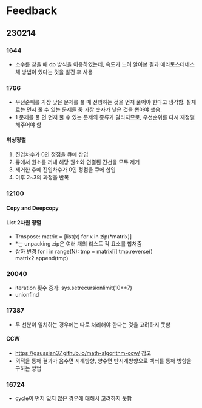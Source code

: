 # Feedback
## 230214
### 1644
- 소수를 찾을 때 dp 방식을 이용하였는데, 속도가 느려 알아본 결과 에라토스테네스 체 방법이 있다는 것을 발견 후 사용

### 1766
- 우선순위를 가장 낮은 문제를 풀 때 선행하는 것을 먼저 풀어야 한다고 생각함. 실제로는 먼저 풀 수 있는 문제들 중 가장 숫자가 낮은 것을 뽑아야 했음.
- 1 문제를 풀 면 먼저 풀 수 있는 문제의 종류가 달라지므로, 우선순위를 다시 재정렬 해주어야 함
#### 위상정렬
1. 진입차수가 0인 정점을 큐에 삽입
2. 큐에서 원소를 꺼내 해당 원소와 연결된 간선을 모두 제거
3. 제거한 후에 진입차수가 0인 정점을 큐에 삽입
4. 이후 2~3의 과정을 반복

### 12100
#### Copy and Deepcopy

#### List 2차원 정렬
- Trnspose: matrix = [list(x) for x in zip(*matrix)]
- *는 unpacking zip은 여러 개의 리스트 각 요소를 합쳐줌
- 상하 변경
    for i in range(N):
        tmp = matrix[i]
        tmp.reverse()
        matrix2.append(tmp)

### 20040
- iteration 횟수 증가: sys.setrecursionlimit(10**7)
- unionfind

### 17387
- 두 선분이 일치하는 경우에는 따로 처리해야 한다는 것을 고려하지 못함
#### CCW 
- https://gaussian37.github.io/math-algorithm-ccw/ 참고
- 외적을 통해 결과가 음수면 시계뱡향, 양수면 반시계방향으로 벡터를 통해 방향을 구하는 방법

### 16724
- cycle이 먼저 있지 않은 경우에 대해서 고려하지 못함


